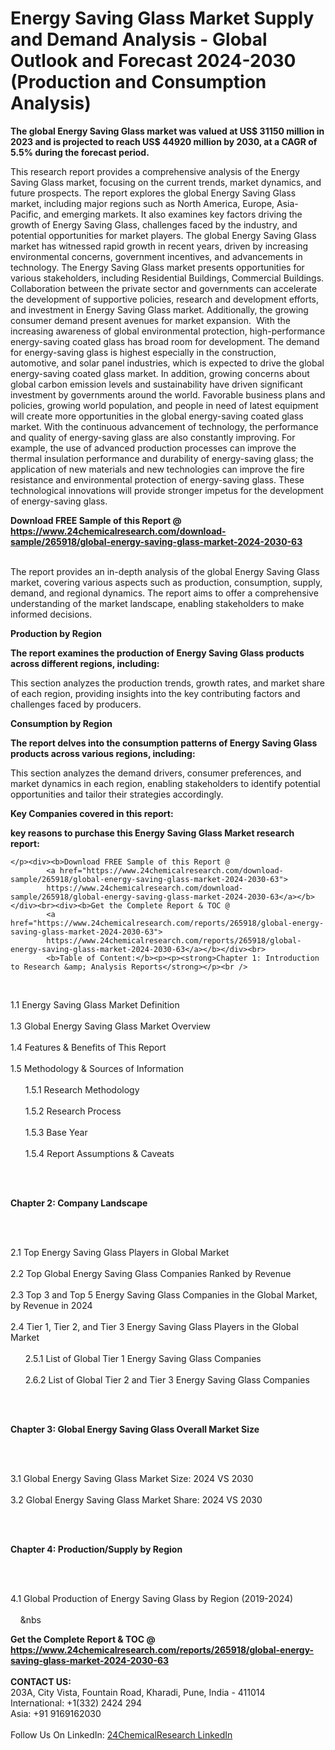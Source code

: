 <h1>Energy Saving Glass Market Supply and Demand Analysis - Global Outlook and Forecast 2024-2030 (Production and Consumption Analysis)</h1><p><strong>The global Energy Saving Glass market was valued at US$ 31150 million in 2023 and is projected to reach US$ 44920 million by 2030, at a CAGR of 5.5% during the forecast period.</strong></p><p>
</p><p>This research report provides a comprehensive analysis of the Energy Saving Glass market, focusing on the current trends, market dynamics, and future prospects. The report explores the global Energy Saving Glass market, including major regions such as North America, Europe, Asia-Pacific, and emerging markets. It also examines key factors driving the growth of Energy Saving Glass, challenges faced by the industry, and potential opportunities for market players. The global Energy Saving Glass market has witnessed rapid growth in recent years, driven by increasing environmental concerns, government incentives, and advancements in technology. The Energy Saving Glass market presents opportunities for various stakeholders, including Residential Buildings, Commercial Buildings. Collaboration between the private sector and governments can accelerate the development of supportive policies, research and development efforts, and investment in Energy Saving Glass market. Additionally, the growing consumer demand present avenues for market expansion.  With the increasing awareness of global environmental protection, high-performance energy-saving coated glass has broad room for development. The demand for energy-saving glass is highest especially in the construction, automotive, and solar panel industries, which is expected to drive the global energy-saving coated glass market. In addition, growing concerns about global carbon emission levels and sustainability have driven significant investment by governments around the world. Favorable business plans and policies, growing world population, and people in need of latest equipment will create more opportunities in the global energy-saving coated glass market. With the continuous advancement of technology, the performance and quality of energy-saving glass are also constantly improving. For example, the use of advanced production processes can improve the thermal insulation performance and durability of energy-saving glass; the application of new materials and new technologies can improve the fire resistance and environmental protection of energy-saving glass. These technological innovations will provide stronger impetus for the development of energy-saving glass.</p><div><b>Download FREE Sample of this Report @ 
            <a href="https://www.24chemicalresearch.com/download-sample/265918/global-energy-saving-glass-market-2024-2030-63">
            https://www.24chemicalresearch.com/download-sample/265918/global-energy-saving-glass-market-2024-2030-63</a></b></div><br><p>
</p><p>The report provides an in-depth analysis of the global Energy Saving Glass market, covering various aspects such as production, consumption, supply, demand, and regional dynamics. The report aims to offer a comprehensive understanding of the market landscape, enabling stakeholders to make informed decisions.</p><p>
</p><p><strong>Production by Region</strong></p><p>
</p><p><strong>The report examines the production of Energy Saving Glass products across different regions, including:</strong></p><p>
</p><p>
</p><p>This section analyzes the production trends, growth rates, and market share of each region, providing insights into the key contributing factors and challenges faced by producers.</p><p>
</p><p><strong>Consumption by Region</strong></p><p>
</p><p><strong>The report delves into the consumption patterns of Energy Saving Glass products across various regions, including:</strong></p><p>
</p><p>
	</p><p>
</p><p>This section analyzes the demand drivers, consumer preferences, and market dynamics in each region, enabling stakeholders to identify potential opportunities and tailor their strategies accordingly.</p><p>
<strong>Key Companies covered in this report:</strong></p><p>
</p><p>
</p><p><strong>key reasons to purchase this Energy Saving Glass Market research report:</strong></p><p>

	</p><div><b>Download FREE Sample of this Report @ 
            <a href="https://www.24chemicalresearch.com/download-sample/265918/global-energy-saving-glass-market-2024-2030-63">
            https://www.24chemicalresearch.com/download-sample/265918/global-energy-saving-glass-market-2024-2030-63</a></b></div><br><div><b>Get the Complete Report & TOC @ 
            <a href="https://www.24chemicalresearch.com/reports/265918/global-energy-saving-glass-market-2024-2030-63">
            https://www.24chemicalresearch.com/reports/265918/global-energy-saving-glass-market-2024-2030-63</a></b></div><br>
            <b>Table of Content:</b><p><p><strong>Chapter 1: Introduction to Research &amp; Analysis Reports</strong></p><br />
<br />
<p>1.1 Energy Saving Glass  Market Definition<br /><br />
1.3 Global Energy Saving Glass  Market Overview<br /><br />
1.4 Features &amp; Benefits of This Report<br /><br />
1.5 Methodology &amp; Sources of Information<br /><br />
&nbsp;&nbsp;&nbsp;&nbsp;&nbsp; 1.5.1 Research Methodology<br /><br />
&nbsp;&nbsp;&nbsp;&nbsp;&nbsp; 1.5.2 Research Process<br /><br />
&nbsp;&nbsp;&nbsp;&nbsp;&nbsp; 1.5.3 Base Year<br /><br />
&nbsp;&nbsp;&nbsp;&nbsp;&nbsp; 1.5.4 Report Assumptions &amp; Caveats</p><br />
<br />
<p><strong>Chapter 2: Company Landscape</strong></p><br />
<br />
<p>2.1 Top Energy Saving Glass  Players in Global Market<br /><br />
2.2 Top Global Energy Saving Glass  Companies Ranked by Revenue<br /><br />
2.3 Top 3 and Top 5 Energy Saving Glass  Companies in the Global Market, by Revenue in 2024<br /><br />
2.4 Tier 1, Tier 2, and Tier 3 Energy Saving Glass  Players in the Global Market<br /><br />
&nbsp;&nbsp;&nbsp;&nbsp;&nbsp; 2.5.1 List of Global Tier 1 Energy Saving Glass  Companies<br /><br />
&nbsp;&nbsp;&nbsp;&nbsp;&nbsp; 2.6.2 List of Global Tier 2 and Tier 3 Energy Saving Glass  Companies</p><br />
<br />
<p><strong>Chapter 3: Global Energy Saving Glass  Overall Market Size</strong></p><br />
<br />
<p>3.1 Global Energy Saving Glass  Market Size: 2024 VS 2030<br /><br />
3.2 Global Energy Saving Glass  Market Share: 2024 VS 2030</p><br />
<br />
<p><strong>Chapter 4: Production/Supply by Region</strong></p><br />
<br />
<p>4.1 Global Production of Energy Saving Glass  by Region (2019-2024)<br /><br />
&nbsp;&nbsp;&nbsp;&nbsp;&nbs</p><div><b>Get the Complete Report & TOC @ 
            <a href="https://www.24chemicalresearch.com/reports/265918/global-energy-saving-glass-market-2024-2030-63">
            https://www.24chemicalresearch.com/reports/265918/global-energy-saving-glass-market-2024-2030-63</a></b></div><br><b>CONTACT US:</b><br>
            203A, City Vista, Fountain Road, Kharadi, Pune, India - 411014<br>
            International: +1(332) 2424 294<br>
            Asia: +91 9169162030 <br><br>
            Follow Us On LinkedIn: <a href="https://www.linkedin.com/company/24chemicalresearch/">24ChemicalResearch LinkedIn</a>